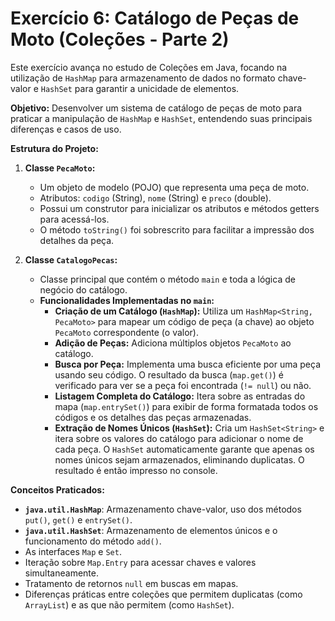 # Exercício 6: Catálogo de Peças de Moto (Coleções - Parte 2)

Este exercício avança no estudo de Coleções em Java, focando na utilização de `HashMap` para armazenamento de dados no formato chave-valor e `HashSet` para garantir a unicidade de elementos.

**Objetivo:**
Desenvolver um sistema de catálogo de peças de moto para praticar a manipulação de `HashMap` e `HashSet`, entendendo suas principais diferenças e casos de uso.

**Estrutura do Projeto:**

1.  **Classe `PecaMoto`:**
    * Um objeto de modelo (POJO) que representa uma peça de moto.
    * Atributos: `codigo` (String), `nome` (String) e `preco` (double).
    * Possui um construtor para inicializar os atributos e métodos getters para acessá-los.
    * O método `toString()` foi sobrescrito para facilitar a impressão dos detalhes da peça.

2.  **Classe `CatalogoPecas`:**
    * Classe principal que contém o método `main` e toda a lógica de negócio do catálogo.
    * **Funcionalidades Implementadas no `main`:**
        * **Criação de um Catálogo (`HashMap`):** Utiliza um `HashMap<String, PecaMoto>` para mapear um código de peça (a chave) ao objeto `PecaMoto` correspondente (o valor).
        * **Adição de Peças:** Adiciona múltiplos objetos `PecaMoto` ao catálogo.
        * **Busca por Peça:** Implementa uma busca eficiente por uma peça usando seu código. O resultado da busca (`map.get()`) é verificado para ver se a peça foi encontrada (`!= null`) ou não.
        * **Listagem Completa do Catálogo:** Itera sobre as entradas do mapa (`map.entrySet()`) para exibir de forma formatada todos os códigos e os detalhes das peças armazenadas.
        * **Extração de Nomes Únicos (`HashSet`):** Cria um `HashSet<String>` e itera sobre os valores do catálogo para adicionar o nome de cada peça. O `HashSet` automaticamente garante que apenas os nomes únicos sejam armazenados, eliminando duplicatas. O resultado é então impresso no console.

**Conceitos Praticados:**
* **`java.util.HashMap`**: Armazenamento chave-valor, uso dos métodos `put()`, `get()` e `entrySet()`.
* **`java.util.HashSet`**: Armazenamento de elementos únicos e o funcionamento do método `add()`.
* As interfaces `Map` e `Set`.
* Iteração sobre `Map.Entry` para acessar chaves e valores simultaneamente.
* Tratamento de retornos `null` em buscas em mapas.
* Diferenças práticas entre coleções que permitem duplicatas (como `ArrayList`) e as que não permitem (como `HashSet`).
